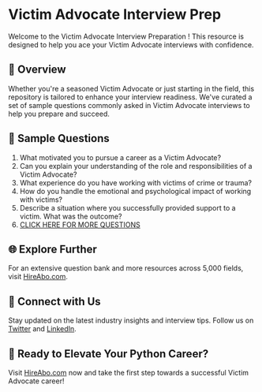 # Victim Advocate Interview Prep

Welcome to the Victim Advocate Interview Preparation ! This resource is designed to help you ace your Victim Advocate interviews with confidence.

## 🚀 Overview

Whether you're a seasoned Victim Advocate or just starting in the field, this repository is tailored to enhance your interview readiness. We've curated a set of sample questions commonly asked in Victim Advocate interviews to help you prepare and succeed.

## 📝 Sample Questions

1. What motivated you to pursue a career as a Victim Advocate?
2. Can you explain your understanding of the role and responsibilities of a Victim Advocate?
3. What experience do you have working with victims of crime or trauma?
4. How do you handle the emotional and psychological impact of working with victims?
5. Describe a situation where you successfully provided support to a victim. What was the outcome?
6. [CLICK HERE FOR MORE QUESTIONS](https://hireabo.com/job/7_0_43/Victim%20Advocate)

## 🌐 Explore Further

For an extensive question bank and more resources across 5,000 fields, visit [HireAbo.com](https://www.hireabo.com).

## 📱 Connect with Us

Stay updated on the latest industry insights and interview tips. Follow us on [Twitter](https://twitter.com/hireabo) and [LinkedIn](https://www.linkedin.com/in/hire-abo-3609972a8/).

## 🚀 Ready to Elevate Your Python Career?

Visit [HireAbo.com](https://www.hireabo.com) now and take the first step towards a successful Victim Advocate career!